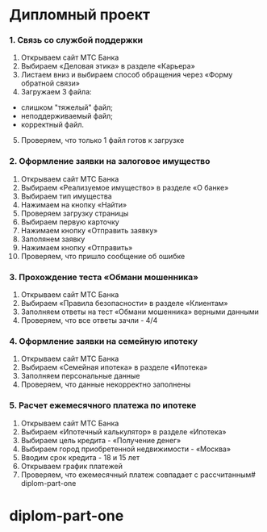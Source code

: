 # Дипломный проект


### 1. Связь со службой поддержки
1) Открываем сайт МТС Банка
2) Выбираем «Деловая этика» в разделе «Карьера»
3) Листаем вниз и выбираем способ обращения через «Форму обратной связи»
4) Загружаем 3 файла:
* слишком "тяжелый" файл;
* неподдерживаемый файл;
* корректный файл.
5) Проверяем, что только 1 файл готов к загрузке

### 2. Оформление заявки на залоговое имущество
1) Открываем сайт МТС Банка
2) Выбираем «Реализуемое имущество» в разделе «О банке»
3) Выбираем тип имущества
4) Нажимаем на кнопку «Найти»
5) Проверяем загрузку страницы
6) Выбираем первую карточку
7) Нажимаем кнопку «Отправить заявку»
8) Заполянем заявку
9) Нажимаем кнопку «Отправить»
10) Проверяем, что пришло сообщение об ошибке

### 3. Прохождение теста «Обмани мошенника»
1) Открываем сайт МТС Банка
2) Выбираем «Правила безопасности» в разделе «Клиентам»
3) Заполняем ответы на тест «Обмани мошенника» верными данными
4) Проверяем, что все ответы зачли - 4/4

### 4. Оформление заявки на семейную ипотеку
1) Открываем сайт МТС Банка
2) Выбираем «Семейная ипотека» в разделе «Ипотека»
3) Заполняем персональные данные
4) Проверяем, что данные некорректно заполнены

### 5. Расчет ежемесячного платежа по ипотеке
1) Открываем сайт МТС Банка
2) Выбираем «Ипотечный калькулятор» в разделе «Ипотека»
3) Выбираем цель кредита - «Получение денег»
4) Выбираем город приобретенной недвижимости - «Москва»
5) Вводим срок кредита - 18 и 15 лет
6) Открываем график платежей
7) Проверяем, что ежемесячный платеж совпадает с рассчитанным# diplom-part-one
# diplom-part-one
